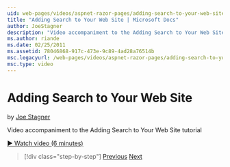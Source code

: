 ```yaml
---
uid: web-pages/videos/aspnet-razor-pages/adding-search-to-your-web-site
title: "Adding Search to Your Web Site | Microsoft Docs"
author: JoeStagner
description: "Video accompaniment to the Adding Search to Your Web Site tutorial"
ms.author: riande
ms.date: 02/25/2011
ms.assetid: 78046868-917c-473e-9c89-4ad28a76514b
msc.legacyurl: /web-pages/videos/aspnet-razor-pages/adding-search-to-your-web-site
msc.type: video
---
```

# Adding Search to Your Web Site

by [Joe Stagner](https://github.com/JoeStagner)

Video accompaniment to the Adding Search to Your Web Site tutorial

[&#9654; Watch video (6 minutes)](https://channel9.msdn.com/Blogs/ASP-NET-Site-Videos/adding-search-to-your-web-site)

> [!div class="step-by-step"]
> [Previous](adding-email-to-your-web-site.md)
> [Next](adding-social-networking-to-your-website.md)
